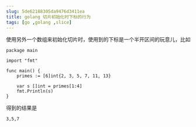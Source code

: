```yaml
---
slug: 5de62188305da9476d3411ea
title: golang 切片初始化时下标的行为
tags: [go ,golang ,slice]
---
```


使用另外一个数组来初始化切片时，使用到的下标是一个半开区间的玩意儿，比如

```
package main

import "fmt"

func main() {
	primes := [6]int{2, 3, 5, 7, 11, 13}

	var s []int = primes[1:4]
	fmt.Println(s)
}
```

得到的结果是

```
3,5,7
```
